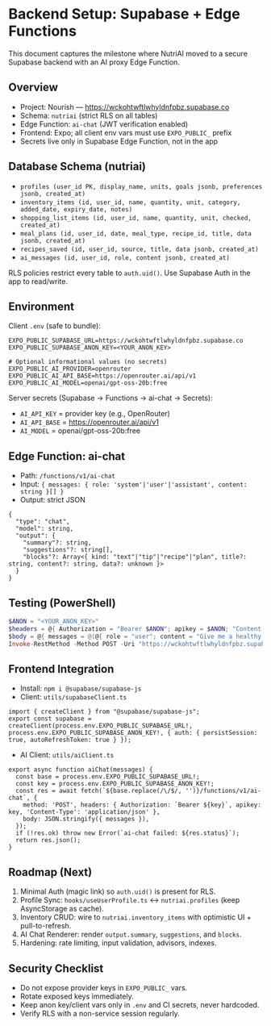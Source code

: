 # Backend Setup: Supabase + Edge Functions

This document captures the milestone where NutriAI moved to a secure Supabase backend with an AI proxy Edge Function.

## Overview
- Project: Nourish — https://wckohtwftlwhyldnfpbz.supabase.co
- Schema: `nutriai` (strict RLS on all tables)
- Edge Function: `ai-chat` (JWT verification enabled)
- Frontend: Expo; all client env vars must use `EXPO_PUBLIC_` prefix
- Secrets live only in Supabase Edge Function, not in the app

## Database Schema (nutriai)
- `profiles (user_id PK, display_name, units, goals jsonb, preferences jsonb, created_at)`
- `inventory_items (id, user_id, name, quantity, unit, category, added_date, expiry_date, notes)`
- `shopping_list_items (id, user_id, name, quantity, unit, checked, created_at)`
- `meal_plans (id, user_id, date, meal_type, recipe_id, title, data jsonb, created_at)`
- `recipes_saved (id, user_id, source, title, data jsonb, created_at)`
- `ai_messages (id, user_id, role, content jsonb, created_at)`

RLS policies restrict every table to `auth.uid()`. Use Supabase Auth in the app to read/write.

## Environment
Client `.env` (safe to bundle):
```
EXPO_PUBLIC_SUPABASE_URL=https://wckohtwftlwhyldnfpbz.supabase.co
EXPO_PUBLIC_SUPABASE_ANON_KEY=<YOUR_ANON_KEY>

# Optional informational values (no secrets)
EXPO_PUBLIC_AI_PROVIDER=openrouter
EXPO_PUBLIC_AI_API_BASE=https://openrouter.ai/api/v1
EXPO_PUBLIC_AI_MODEL=openai/gpt-oss-20b:free
```

Server secrets (Supabase → Functions → ai-chat → Secrets):
- `AI_API_KEY` = provider key (e.g., OpenRouter)
- `AI_API_BASE` = https://openrouter.ai/api/v1
- `AI_MODEL` = openai/gpt-oss-20b:free

## Edge Function: ai-chat
- Path: `/functions/v1/ai-chat`
- Input: `{ messages: { role: 'system'|'user'|'assistant', content: string }[] }`
- Output: strict JSON
```
{
  "type": "chat",
  "model": string,
  "output": {
    "summary"?: string,
    "suggestions"?: string[],
    "blocks"?: Array<{ kind: "text"|"tip"|"recipe"|"plan", title?: string, content?: string, data?: unknown }>
  }
}
```

## Testing (PowerShell)
```powershell
$ANON = "<YOUR_ANON_KEY>"
$headers = @{ Authorization = "Bearer $ANON"; apikey = $ANON; "Content-Type" = "application/json" }
$body = @{ messages = @(@{ role = "user"; content = "Give me a healthy dinner idea." }) } | ConvertTo-Json -Depth 8
Invoke-RestMethod -Method POST -Uri "https://wckohtwftlwhyldnfpbz.supabase.co/functions/v1/ai-chat" -Headers $headers -Body $body | ConvertTo-Json -Depth 8
```

## Frontend Integration
- Install: `npm i @supabase/supabase-js`
- Client: `utils/supabaseClient.ts`
```
import { createClient } from "@supabase/supabase-js";
export const supabase = createClient(process.env.EXPO_PUBLIC_SUPABASE_URL!, process.env.EXPO_PUBLIC_SUPABASE_ANON_KEY!, { auth: { persistSession: true, autoRefreshToken: true } });
```
- AI Client: `utils/aiClient.ts`
```
export async function aiChat(messages) {
  const base = process.env.EXPO_PUBLIC_SUPABASE_URL!;
  const key = process.env.EXPO_PUBLIC_SUPABASE_ANON_KEY!;
  const res = await fetch(`${base.replace(/\/$/, '')}/functions/v1/ai-chat`, {
    method: 'POST', headers: { Authorization: `Bearer ${key}`, apikey: key, 'Content-Type': 'application/json' },
    body: JSON.stringify({ messages }),
  });
  if (!res.ok) throw new Error(`ai-chat failed: ${res.status}`);
  return res.json();
}
```

## Roadmap (Next)
1) Minimal Auth (magic link) so `auth.uid()` is present for RLS.
2) Profile Sync: `hooks/useUserProfile.ts` ↔ `nutriai.profiles` (keep AsyncStorage as cache).
3) Inventory CRUD: wire to `nutriai.inventory_items` with optimistic UI + pull-to-refresh.
4) AI Chat Renderer: render `output.summary`, `suggestions`, and `blocks`.
5) Hardening: rate limiting, input validation, advisors, indexes.

## Security Checklist
- Do not expose provider keys in `EXPO_PUBLIC_` vars.
- Rotate exposed keys immediately.
- Keep anon key/client vars only in `.env` and CI secrets, never hardcoded.
- Verify RLS with a non-service session regularly.
